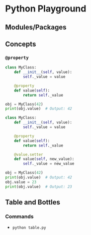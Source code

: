 # Python Playground

## Modules/Packages

## Concepts

### `@property`

```python
class MyClass:
    def __init__(self, value):
        self._value = value

    @property
    def value(self):
        return self._value

obj = MyClass(42)
print(obj.value)  # Output: 42
```

```python
class MyClass:
    def __init__(self, value):
        self._value = value

    @property
    def value(self):
        return self._value

    @value.setter
    def value(self, new_value):
        self._value = new_value

obj = MyClass(42)
print(obj.value)  # Output: 42
obj.value = 23
print(obj.value)  # Output: 23
```

## Table and Bottles

### Commands

- `python table.py`
